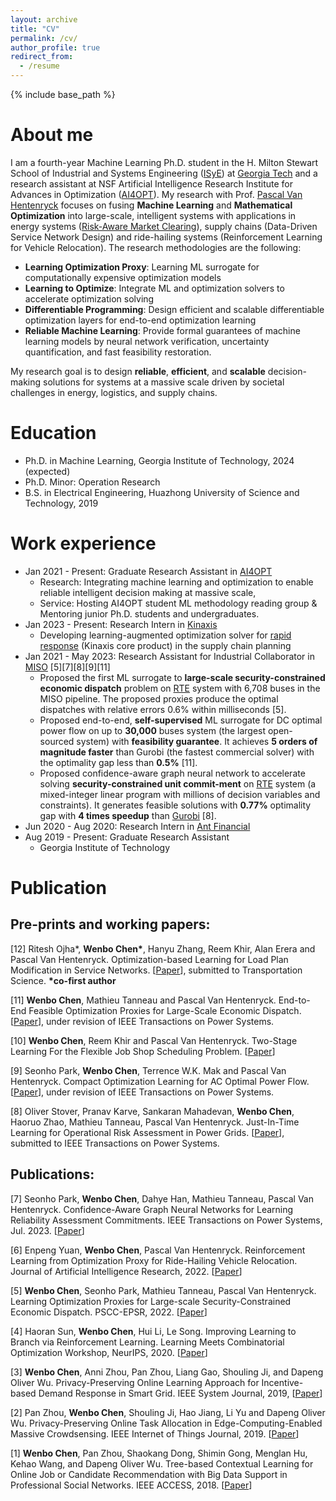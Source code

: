 ```yaml
---
layout: archive
title: "CV"
permalink: /cv/
author_profile: true
redirect_from:
  - /resume
---
```


{% include base_path %}

# About me
I am a fourth-year Machine Learning Ph.D. student in the H. Milton Stewart School of Industrial and Systems Engineering ([ISyE](https://www.isye.gatech.edu/)) at [Georgia Tech](https://www.gatech.edu/) and a research assistant at NSF Artificial Intelligence Research Institute for Advances in Optimization ([AI4OPT](https://www.ai4opt.org/)). My research with Prof. [Pascal Van Hentenryck](https://sites.gatech.edu/pascal-van-hentenryck/) focuses on fusing **Machine Learning** and **Mathematical Optimization** into large-scale, intelligent systems with applications in energy systems ([Risk-Aware Market Clearing](https://ramc.isye.gatech.edu/)), supply chains (Data-Driven Service Network Design) and ride-hailing systems (Reinforcement Learning for Vehicle Relocation). The research methodologies are the following:
* **Learning Optimization Proxy**: Learning ML surrogate for computationally expensive optimization models
* **Learning to Optimize**: Integrate ML and optimization solvers to accelerate optimization solving
* **Differentiable Programming**: Design efficient and scalable differentiable optimization layers for end-to-end optimization learning
* **Reliable Machine Learning**: Provide formal guarantees of machine learning models by neural network verification, uncertainty quantification, and fast feasibility restoration.

My research goal is to design **reliable**, **efficient**, and **scalable** decision-making solutions for systems at a massive scale driven by societal challenges in energy, logistics, and supply chains.

# Education
* Ph.D. in Machine Learning, Georgia Institute of Technology, 2024 (expected)
* Ph.D. Minor: Operation Research
* B.S. in Electrical Engineering, Huazhong University of Science and Technology, 2019

# Work experience
* Jan 2021 - Present: Graduate Research Assistant in [AI4OPT](https://www.ai4opt.org/)
  * Research: Integrating machine learning and optimization to enable reliable intelligent decision making at massive scale,
  * Service: Hosting AI4OPT student ML methodology reading group & Mentoring junior Ph.D. students and undergraduates.
* Jan 2023 - Present: Research Intern in [Kinaxis](https://www.kinaxis.com/en)
  * Developing learning-augmented optimization solver for [rapid response](https://www.kinaxis.com/en/solutions/platform?utm_source=google&utm_medium=ppc&utm_campaign=7015Y000003sEekQAE&utm_term=131899310774&utm_content=project-authority&gclid=EAIaIQobChMIkvuv0PLw_QIVkgKtBh1rMgeyEAAYASAAEgJF5_D_BwE) (Kinaxis core product) in the supply chain planning
* Jan 2021 - May 2023: Research Assistant for Industrial Collaborator in [MISO](https://www.misoenergy.org/) [5][7][8][9][11]
  * Proposed the first ML surrogate to **large-scale security-constrained economic dispatch** problem on [RTE](https://www.rte-france.com/) system with 6,708 buses in the MISO pipeline. The proposed proxies produce the optimal dispatches with relative errors 0.6% within milliseconds [5].
  * Proposed end-to-end, **self-supervised** ML surrogate for DC optimal power flow on up to **30,000** buses system (the largest open-sourced system) with **feasibility guarantee**. It achieves **5 orders of magnitude faster** than Gurobi (the fastest commercial solver) with the optimality gap less than **0.5%** [11].
  * Proposed confidence-aware graph neural network to accelerate solving **security-constrained unit commit-ment** on [RTE](https://www.rte-france.com/) system (a mixed-integer linear program with millions of decision variables and constraints). It generates feasible solutions with **0.77%** optimality gap with **4 times speedup** than [Gurobi](https://www.gurobi.com/) [8].
* Jun 2020 - Aug 2020: Research Intern in [Ant Financial](https://www.antgroup.com/en/)
* Aug 2019 - Present: Graduate Research Assistant
  * Georgia Institute of Technology
  
# Publication
## Pre-prints and working papers:
[12] Ritesh Ojha\*, **Wenbo Chen\***, Hanyu Zhang, Reem Khir, Alan Erera and Pascal Van Hentenryck. Optimization-based Learning for Load Plan Modification in Service Networks. [[Paper](https://arxiv.org/pdf/2307.04050.pdf)], submitted to Transportation Science.
**\*co-first author**

[11] **Wenbo Chen**, Mathieu Tanneau and Pascal Van Hentenryck. End-to-End Feasible Optimization Proxies for Large-Scale Economic Dispatch. [[Paper](https://arxiv.org/abs/2304.11726)], under revision of IEEE Transactions on Power Systems.

[10] **Wenbo Chen**, Reem Khir and Pascal Van Hentenryck. Two-Stage Learning For the Flexible Job Shop Scheduling Problem.
[[Paper](https://arxiv.org/abs/2301.09703)]

[9] Seonho Park, **Wenbo Chen**, Terrence W.K. Mak and Pascal Van Hentenryck. Compact Optimization Learning for AC Optimal Power Flow. 
[[Paper](https://arxiv.org/pdf/2301.08840.pdf)], under revision of IEEE Transactions on Power Systems.

[8] Oliver Stover, Pranav Karve, Sankaran Mahadevan, **Wenbo Chen**, Haoruo Zhao, Mathieu Tanneau, Pascal Van Hentenryck. Just-In-Time Learning for Operational Risk Assessment in Power Grids. 
[[Paper](https://arxiv.org/pdf/2209.12762.pdf)], submitted to IEEE Transactions on Power Systems.

## Publications:

[7] Seonho Park, **Wenbo Chen**, Dahye Han, Mathieu Tanneau, Pascal Van Hentenryck. Confidence-Aware Graph Neural Networks for Learning Reliability Assessment Commitments. IEEE Transactions on Power Systems, Jul. 2023. [[Paper](https://arxiv.org/pdf/2211.15755.pdf)]

[6] Enpeng Yuan, **Wenbo Chen**, Pascal Van Hentenryck. Reinforcement Learning from Optimization Proxy for Ride-Hailing Vehicle Relocation. Journal of Artificial Intelligence Research, 2022. [[Paper](https://www.jair.org/index.php/jair/article/view/13794)]

[5] **Wenbo Chen**, Seonho Park, Mathieu Tanneau, Pascal Van Hentenryck. Learning Optimization Proxies for Large-scale Security-Constrained Economic Dispatch. PSCC-EPSR, 2022. [[Paper](https://www.sciencedirect.com/science/article/pii/S0378779622006629)]

[4] Haoran Sun, **Wenbo Chen**, Hui Li, Le Song. Improving Learning to Branch via Reinforcement Learning. Learning Meets Combinatorial Optimization Workshop, NeurIPS, 2020. 
[[Paper](https://openreview.net/pdf?id=z4D7-PTxTb)]

[3] **Wenbo Chen**, Anni Zhou, Pan Zhou, Liang Gao, Shouling Ji, and Dapeng Oliver Wu.  Privacy-Preserving Online Learning Approach for Incentive-based Demand Response in Smart Grid. IEEE System Journal, 2019, [[Paper](https://ieeexplore.ieee.org/stamp/stamp.jsp?tp=&arnumber=8642292&tag=1)]

[2] Pan Zhou, **Wenbo Chen**, Shouling Ji, Hao Jiang, Li Yu and Dapeng Oliver Wu. Privacy-Preserving Online Task Allocation in Edge-Computing-Enabled Massive Crowdsensing. IEEE Internet of Things Journal, 2019. [[Paper](https://ieeexplore.ieee.org/stamp/stamp.jsp?tp=&arnumber=8662620)]

[1] **Wenbo Chen**, Pan Zhou, Shaokang Dong, Shimin Gong, Menglan Hu, Kehao Wang, and Dapeng Oliver
Wu. Tree-based Contextual Learning for Online Job or Candidate Recommendation with Big Data Support
in Professional Social Networks. IEEE ACCESS, 2018. [[Paper](https://ieeexplore.ieee.org/stamp/stamp.jsp?tp=&arnumber=8552383)]

<!-- Teaching
======
  <ul>{% for post in site.teaching %}
    {% include archive-single-cv.html %}
  {% endfor %}</ul> -->
  
<!-- Service and leadership
======
* Currently signed in to 43 different slack teams -->

<script type='text/javascript' id='clustrmaps' src='//cdn.clustrmaps.com/map_v2.js?cl=ffffff&w=450&t=tt&d=egpxRs9v7VzCUiiWU5X_DY0KyHy0rYIzCgDf9wHE8e8'></script>
